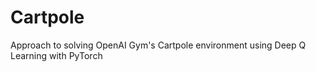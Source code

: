 # Cartpole

Approach to solving OpenAI Gym's Cartpole environment using Deep Q Learning with PyTorch
